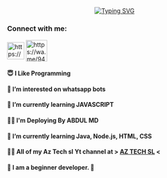 ## <!-- Typing SVG -->
<p align="center">
    <a href="https://github.com/abdulazeez887">
        <img align="center"
        src="https://readme-typing-svg.herokuapp.com/?size=30&width=500&lines=HI!!+I+am+AZ%20+%20TECH+SL+..."
            alt="Typing SVG"
        />
    </a>
</p>                                
<h3 align="left">Connect with me:</h3><p>   <a href="https://www.instagram.com/abdazeez438?igsh=MXRkaHR5cTZsNzYwZQ==" target="blank"><img align="center" src="https://telegra.ph/file/a171ac66c22c5617fe27b.png" alt="https://www.instagram.com/abdazeez438?igsh=MXRkaHR5cTZsNzYwZQ==" height="40" width="40" /></a>  <a href="https://wa.me/94775153939" target="blank"><img align="center" src="https://cdn-icons-png.flaticon.com/512/5649/5649647.png" alt="https://wa.me/94775153939" height="50" width="50" /></a> 
</p>
 



#### 😇 I Like Programming 
 
#### 👀 I’m interested on whatsapp bots

#### 🌱 I’m currently learning JAVASCRIPT

#### 👨‍💻 I'm Deploying By ABDUL MD

#### 🌱 I’m currently learning **Java, Node.js, HTML, CSS**

#### 👨‍💻 All of my Az Tech sl Yt channel  at > [AZ TECH SL](https://youtube.com/@az_tech_modz?si=kj-yzX2PUC4IMlhK) <

#### 💫 **I am a beginner developer. 🌆**
